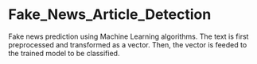 # Fake_News_Article_Detection
Fake news prediction using Machine Learning algorithms. The text is first preprocessed and transformed as a vector. Then, the vector is feeded to the trained model to be classified.
